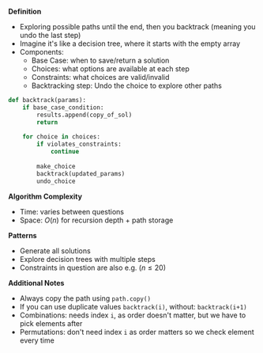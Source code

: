 **Definition**
- Exploring possible paths until the end, then you backtrack (meaning you undo the last step)
- Imagine it's like a decision tree, where it starts with the empty array
- Components:
	- Base Case: when to save/return a solution
	- Choices: what options are available at each step
	- Constraints: what choices are valid/invalid
	- Backtracking step: Undo the choice to explore other paths

```Python
def backtrack(params):
	if base_case_condition:
		results.append(copy_of_sol)
		return
	
	for choice in choices:
		if violates_constraints:
			continue
		
		make_choice
		backtrack(updated_params)
		undo_choice
```

**Algorithm Complexity**
- Time: varies between questions
- Space: $O(n)$ for recursion depth + path storage

**Patterns**
- Generate all solutions
- Explore decision trees with multiple steps
- Constraints in question are also e.g. ($n \leq 20$)

**Additional Notes**
- Always copy the path using `path.copy()`
- If you can use duplicate values `backtrack(i)`, without: `backtrack(i+1)`
- Combinations: needs index `i`, as order doesn't matter, but we have to pick elements after
- Permutations: don't need index `i` as order matters so we check element every time


